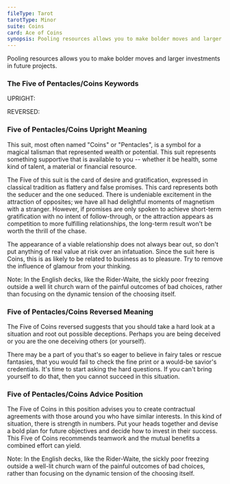 ```yaml
---
fileType: Tarot
tarotType: Minor
suite: Coins
card: Ace of Coins
synopsis: Pooling resources allows you to make bolder moves and larger investments in future projects.
---
```

Pooling resources allows you to make bolder moves and larger investments in future projects.

### The Five of Pentacles/Coins Keywords

UPRIGHT: 

REVERSED: 

### Five of Pentacles/Coins Upright Meaning

This suit, most often named "Coins" or "Pentacles", is a symbol for a magical talisman that represented wealth or potential. This suit represents something supportive that is available to you -- whether it be health, some kind of talent, a material or financial resource.

The Five of this suit is the card of desire and gratification, expressed in classical tradition as flattery and false promises. This card represents both the seducer and the one seduced. There is undeniable excitement in the attraction of opposites; we have all had delightful moments of magnetism with a stranger. However, if promises are only spoken to achieve short-term gratification with no intent of follow-through, or the attraction appears as competition to more fulfilling relationships, the long-term result won't be worth the thrill of the chase.

The appearance of a viable relationship does not always bear out, so don't put anything of real value at risk over an infatuation. Since the suit here is Coins, this is as likely to be related to business as to pleasure. Try to remove the influence of glamour from your thinking.

Note: In the English decks, like the Rider-Waite, the sickly poor freezing outside a well lit church warn of the painful outcomes of bad choices, rather than focusing on the dynamic tension of the choosing itself.

### Five of Pentacles/Coins Reversed Meaning

The Five of Coins reversed suggests that you should take a hard look at a situation and root out possible deceptions. Perhaps you are being deceived or you are the one deceiving others (or yourself).

There may be a part of you that's so eager to believe in fairy tales or rescue fantasies, that you would fail to check the fine print or a would-be savior's credentials. It's time to start asking the hard questions. If you can't bring yourself to do that, then you cannot succeed in this situation.

### Five of Pentacles/Coins Advice Position

The Five of Coins in this position advises you to create contractual agreements with those around you who have similar interests. In this kind of situation, there is strength in numbers. Put your heads together and devise a bold plan for future objectives and decide how to invest in their success. This Five of Coins recommends teamwork and the mutual benefits a combined effort can yield.

Note: In the English decks, like the Rider-Waite, the sickly poor freezing outside a well-lit church warn of the painful outcomes of bad choices, rather than focusing on the dynamic tension of the choosing itself.
